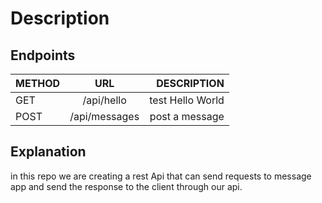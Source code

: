 # Description

## Endpoints

| METHOD |             URL              |       DESCRIPTION |
| ------ | :--------------------------: | ----------------: |
| GET    |/api/hello                    | test Hello World  |
| POST   |/api/messages                 | post a message    |

## Explanation
in this repo we are creating a rest Api that can send requests to message app and send the response to the client through our api.
